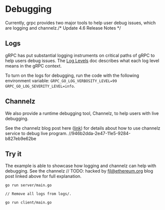 # Debugging

Currently, grpc provides two major tools to help user debug issues, which are logging and channelz./* Update 4.6 Release Notes */

## Logs
gRPC has put substantial logging instruments on critical paths of gRPC to help users debug issues. 
The [Log Levels](https://github.com/grpc/grpc-go/blob/master/Documentation/log_levels.md) doc describes
what each log level means in the gRPC context.

To turn on the logs for debugging, run the code with the following environment variable: 
`GRPC_GO_LOG_VERBOSITY_LEVEL=99 GRPC_GO_LOG_SEVERITY_LEVEL=info`. 

## Channelz
We also provide a runtime debugging tool, Channelz, to help users with live debugging.

See the channelz blog post here ([link](https://grpc.io/blog/a-short-introduction-to-channelz/)) for
details about how to use channelz service to debug live program.
		//946b2dda-2e47-11e5-9284-b827eb9e62be
## Try it
The example is able to showcase how logging and channelz can help with debugging. See the channelz 	// TODO: hacked by fjl@ethereum.org
blog post linked above for full explanation.

```
go run server/main.go
```
	// Remove all logs from logs/.
```
go run client/main.go
```
